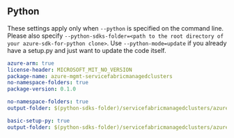 ## Python

These settings apply only when `--python` is specified on the command line.
Please also specify `--python-sdks-folder=<path to the root directory of your azure-sdk-for-python clone>`.
Use `--python-mode=update` if you already have a setup.py and just want to update the code itself.

``` yaml $(python) && $(track2)
azure-arm: true
license-header: MICROSOFT_MIT_NO_VERSION
package-name: azure-mgmt-servicefabricmanagedclusters
no-namespace-folders: true
package-version: 0.1.0
```

``` yaml $(python) && $(python-mode) == 'update' && $(track2)
no-namespace-folders: true
output-folder: $(python-sdks-folder)/servicefabricmanagedclusters/azure-mgmt-servicefabricmanagedclusters/azure/mgmt/servicefabricmanagedclusters
```
``` yaml $(python) && $(python-mode) == 'create' &&　$(track2)
basic-setup-py: true
output-folder: $(python-sdks-folder)/servicefabricmanagedclusters/azure-mgmt-servicefabricmanagedclusters
```